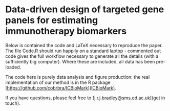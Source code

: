 # Data-driven design of targeted gene panels for estimating immunotherapy biomarkers

Below is contained the code and LaTeX necessary to reproduce the paper. The file Code.R should run happily on a standard laptop - commented out code gives the full workflow necessary to generate all the details (with a sufficiently big computer). Where these are included, all data has been pre-loaded.

The code here is purely data analysis and figure production: the real implementation of our method is in the R package [https://github.com/cobrbra/ICBioMark](ICBioMark).

If you have questions, please feel free to [j.r.j.bradley@sms.ed.ac.uk](get in touch).
